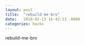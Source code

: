 ```yaml
---
layout: post
title:  "rebuild-me-bro"
date:   2018-02-13 16:42:13 -0800
categories: hacks
---
```

rebuild-me-bro

